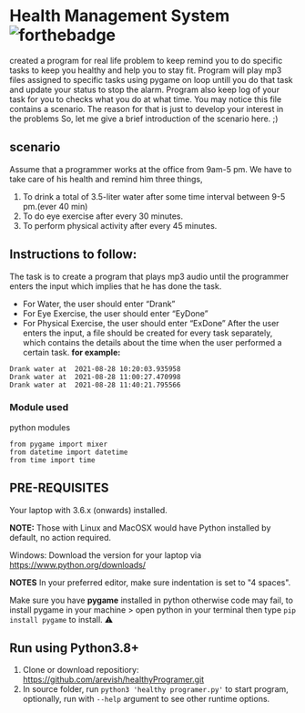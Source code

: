# Health Management System  ![forthebadge](https://forthebadge.com/images/badges/made-with-python.svg)
created a program for real life problem to keep remind you to do specific tasks to keep you healthy and help you to stay fit. Program will play mp3 files assigned to specific tasks using pygame on loop untill you do that task and update your status to stop the alarm. Program also keep log of your task for you to checks what you do at what time.
You may notice this file contains a scenario. The reason for that is just to develop your interest in the problems So, let me give a brief introduction of the scenario here. ;)

## scenario
Assume that a programmer works at the office from 9am-5 pm. We have to take care of his health and remind him three things,

1. To drink a total of 3.5-liter water after some time interval between 9-5 pm.(ever 40 min)
2. To do eye exercise after every 30 minutes.
3. To perform physical activity after every 45 minutes.

## Instructions to follow:
The task is to create a program that plays mp3 audio until the programmer enters the input which implies that he has done the task.

* For Water, the user should enter “Drank”
* For Eye Exercise, the user should enter “EyDone”
* For Physical Exercise, the user should enter “ExDone”
After the user enters the input, a file should be created for every task separately, which contains the details about the time when the user performed a certain task.
**for example:**
```
Drank water at  2021-08-28 10:20:03.935958
Drank water at  2021-08-28 11:00:27.470998
Drank water at  2021-08-28 11:40:21.795566

```

### Module used
python modules
```
from pygame import mixer
from datetime import datetime
from time import time
```

## PRE-REQUISITES
Your laptop with 3.6.x (onwards) installed.

**NOTE:** Those with Linux and MacOSX would have Python installed by default, no action required.

Windows: Download the version for your laptop via https://www.python.org/downloads/

**NOTES**
In your preferred editor, make sure indentation is set to "4 spaces".

Make sure you have **pygame** installed in python otherwise code may fail, to install pygame in your machine > open python in your terminal then type `pip install pygame` to install. :warning:


## Run using Python3.8+
1. Clone or download repositiory: https://github.com/arevish/healthyProgramer.git
2. In source folder, run `python3 'healthy programer.py'` to start program, optionally, run with `--help` argument to see other runtime options.
